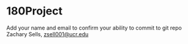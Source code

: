 180Project
==========
Add your name and email to confirm your ability to commit to git repo
Zachary Sells, zsell001@ucr.edu
